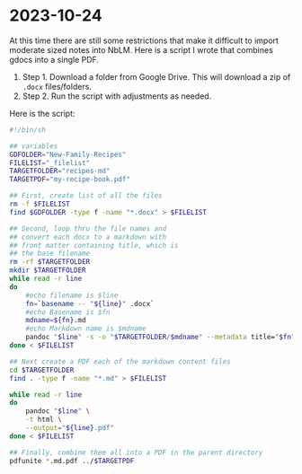 # 2023-10-24

At this time there are still some restrictions that make it difficult to import moderate sized notes into NbLM. Here is a script I wrote that combines gdocs into a single PDF.

1. Step 1. Download a folder from Google Drive. This will download a zip of `.docx` files/folders.
2. Step 2. Run the script with adjustments as needed.

Here is the script:
```sh
#!/bin/sh

## variables
GDFOLDER="New-Family-Recipes"
FILELIST="_filelist"
TARGETFOLDER="recipes-md"
TARGETPDF="my-recipe-book.pdf"

## First, create list of all the files
rm -f $FILELIST
find $GDFOLDER -type f -name "*.docx" > $FILELIST

## Second, loop thru the file names and 
## convert each docx to a markdown with
## front matter containing title, which is
## the base filename
rm -rf $TARGETFOLDER
mkdir $TARGETFOLDER
while read -r line
do
	#echo filename is $line
	fn=`basename -- "${line}" .docx`
	#echo Basename is $fn
	mdname=${fn}.md
	#echo Markdown name is $mdname
	pandoc "$line" -s -o "$TARGETFOLDER/$mdname" --metadata title="$fn"
done < $FILELIST

## Next create a PDF each of the markdown content files
cd $TARGETFOLDER
find . -type f -name "*.md" > $FILELIST

while read -r line
do
	pandoc "$line" \
	-t html \
	--output="${line}.pdf"
done < $FILELIST 

## Finally, combine them all into a PDF in the parent directory
pdfunite *.md.pdf ../$TARGETPDF

```